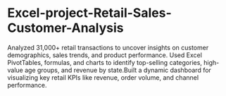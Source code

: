 # Excel-project-Retail-Sales-Customer-Analysis

Analyzed 31,000+ retail transactions to uncover insights on customer demographics, sales trends, and product performance.
Used Excel PivotTables, formulas, and charts to identify top-selling categories, high-value age groups, and revenue by state.Built a dynamic dashboard for visualizing key retail KPIs like revenue, order volume, and channel performance.
